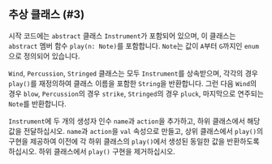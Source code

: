 ## 추상 클래스 (#3)

시작 코드에는 `abstract` 클래스 `Instrument`가 포함되어 있으며, 이 클래스는 `abstract` 멤버 함수 `play(n: Note)`를 포함합니다. `Note`는 값이 `A`부터 `G`까지인 `enum`으로 정의되어 있습니다.

`Wind`, `Percussion`, `Stringed` 클래스는 모두 `Instrument`를 상속받으며, 각각의 경우 `play()`를 재정의하여 클래스 이름을 포함한 `String`을 반환합니다. 그런 다음 `Wind`의 경우 `blow`, `Percussion`의 경우 `strike`, `Stringed`의 경우 `pluck`, 마지막으로 연주되는 `Note`를 반환합니다.

`Instrument`에 두 개의 생성자 인수 `name`과 `action`을 추가하고, 하위 클래스에서 해당 값을 전달하십시오. `name`과 `action`을 `val` 속성으로 만들고, 상위 클래스에서 `play()`의 구현을 제공하여 이전에 각 하위 클래스의 `play()`에서 생성된 동일한 값을 반환하도록 하십시오. 하위 클래스에서 `play()` 구현을 제거하십시오.